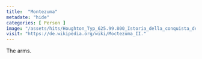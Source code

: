 ```yaml
---
title:  "Montezuma"
metadate: "hide"
categories: [ Person ]
image: "/assets/hits/Houghton_Typ_625.99.800_Istoria_della_conquista_del_Messico_-_Motezuma.jpg"
visit: "https://de.wikipedia.org/wiki/Moctezuma_II."
---
```

The arms.